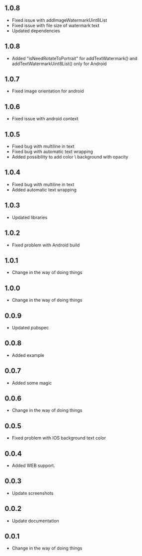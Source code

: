 ## 1.0.8
* Fixed issue with addImageWatermarkUint8List
* Fixed issue with file size of watermark text
* Updated dependencies

## 1.0.8
* Added "isNeedRotateToPortrait" for addTextWatermark() and addTextWatermarkUint8List() only for Android

## 1.0.7
* Fixed image orientation for android

## 1.0.6
* Fixed issue with android context

## 1.0.5
* Fixed bug with multiline in text
* Fixed bug with automatic text wrapping
* Added possibility to add color \ background with opacity

## 1.0.4
* Fixed bug with multiline in text
* Added automatic text wrapping

## 1.0.3
* Updated libraries

## 1.0.2
* Fixed problem with Android build

## 1.0.1
* Change in the way of doing things

## 1.0.0
* Change in the way of doing things

## 0.0.9
* Updated pubspec

## 0.0.8
* Added example 

## 0.0.7
* Added some magic

## 0.0.6
* Change in the way of doing things

## 0.0.5
* Fixed problem with IOS background text color 

## 0.0.4

* Added WEB support.

## 0.0.3

* Update screenshots

## 0.0.2

* Update documentation

## 0.0.1

* Change in the way of doing things
